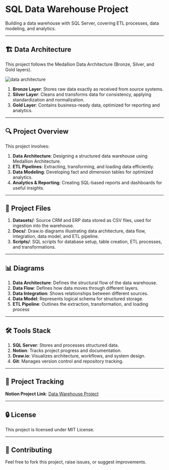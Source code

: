# SQL Data Warehouse Project
Building a data warehouse with SQL Server, covering ETL processes, data modeling, and analytics.

---

## 🏗️ Data Architecture
This project follows the Medallion Data Architecture (Bronze, Silver, and Gold layers).

![data architecture](https://github.com/user-attachments/assets/184a426c-2f6e-46c3-a5d7-5de0cf1f2fa6)

1. **Bronze Layer**: Stores raw data exactly as received from source systems.
2. **Silver Layer**: Cleans and transforms data for consistency, applying standardization and normalization.
3. **Gold Layer**: Contains business-ready data, optimized for reporting and analytics.

---

## 🔍 Project Overview
This project involves:

1. **Data Architecture**: Designing a structured data warehouse using Medallion Architecture.
2. **ETL Pipelines**: Extracting, transforming, and loading data efficiently.
3. **Data Modeling**: Developing fact and dimension tables for optimized analytics.
4. **Analytics & Reporting**: Creating SQL-based reports and dashboards for useful insights.

---

## 📂 Project Files

1. **Datasets/**: Source CRM and ERP data stored as CSV files, used for ingestion into the warehouse.
2. **Docs/**: Draw.io diagrams illustrating data architecture, data flow, integration, data model, and ETL pipeline.
3. **Scripts/**: SQL scripts for database setup, table creation, ETL processes, and transformations.

---

## 📊 Diagrams

1. **Data Architecture**: Defines the structural flow of the data warehouse.
2. **Data Flow**: Defines how data moves through different layers.
3. **Data Integration**: Shows relationships between different sources.
4. **Data Model**: Represents logical schema for structured storage.
5. **ETL Pipeline**: Outlines the extraction, transformation, and loading process

---

## 🛠️ Tools Stack

1. **SQL Server**: Stores and processes structured data.
2. **Notion**: Tracks project progress and documentation.
3. **Draw.io**: Visualizes architecture, workflows, and system design.
4. **Git**: Manages version control and repository tracking.

---

## 📌 Project Tracking
**Notion Project Link**: [Data Warehouse Project](https://glimmer-ricotta-2b2.notion.site/Data-Warehouse-Project-1ee49f37ed3480e1812dc7b441fb2b11?pvs=4)

---

## 🔒 License
This project is licensed under MIT License.

---

## 🤝 Contributing
Feel free to fork this project, raise issues, or suggest improvements.


